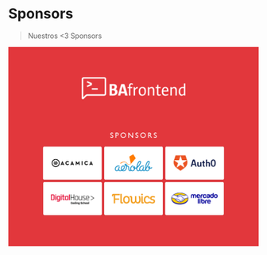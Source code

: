 # Sponsors

> Nuestros <3 Sponsors

<div align="center">
  <img src="sponsors.png" width="546">
</div>
